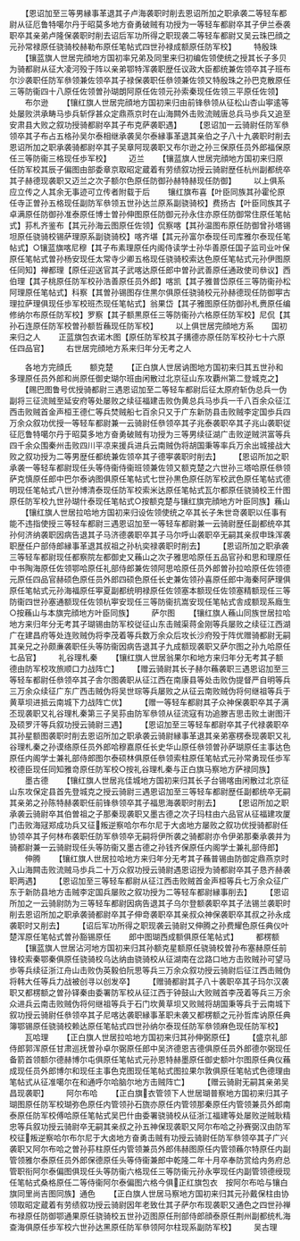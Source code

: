 <!-- { "loadSidebar": true } -->
　　【恩诏加至三等男縁事革退其子卢海袭职时削去恩诏所加之职承袭二等轻车都尉从征厄鲁特噶尔丹于昭莫多地方奋勇破贼有功授为一等轻车都尉卒其子伊兰泰袭职卒其亲弟卢隆保袭职时削去诏后军功所得之职现袭二等轻车都尉又吴云珠巴顔之元孙常禄原任骁骑校赫勒布原任笔帖式四世孙禄成额原任防军校】
　　特殷珠
　　【镶蓝旗人世居完顔地方国初率兄弟及同里来归初编佐领使统之授其长子多贝为骑都尉从征大凌河殁于阵以亲弟鄂特浑袭职歴任议政大臣都统兼佐领卒其子班布尔沙袭职任防军叅领兼佐领卒其子禄保袭职任叅领兼佐领又特殷珠之孙巴克散原任三等防衞四十八原任佐领曽孙瑚朗阿原任佐领元孙索秦现任佐领三平原任佐领】
　　布尔逊
　　【镶红旗人世居完顔地方国初来归由前锋叅领从征松山杏山寕逺等处屡败洪承畴马歩兵斩俘甚众定鼎燕京时在山海闗外击败流贼唐总兵马歩兵又追至安肃县大败之叙功授骑都尉卒其子布克萨袭职遇】
　　【恩诏加一云骑尉任防军叅领卒其子布占五格孙吴尔泰相继承袭吴尔泰縁事革退其亲伯之子八十九袭职时削去恩诏所加之职承袭骑都尉卒其子吴章阿现袭职又布尔逊之孙三保原任员外郎福保原任三等防衞三格现任歩军校】
　　迈兰
　　【镶蓝旗人世居完顔地方国初来归原任防军校其辰子偏图由部委章京取昭定蔵着有劳绩叙功授云骑尉歴任杭州副都统卒其子赫德现袭职又迈兰之次子额尔色原任防御孙赫特赫现任防御】
　　以上俱系应立传之人其余无事迹可立传者附载于后
　　镶红旗布喜【叶臣同族其孙霍伦原任寺正曽孙五格现任副防军叅领五世孙达兰原系副骁骑校】费扬古【叶臣同族其子卓满原任防御孙准泰原任博士曽孙伸图原任防御元孙永住亦原任防御常住原任笔帖式】荪札齐鉴布【其元孙海云图原任佐领】侃察喀【其孙温图布原任防御曾孙塔锡坦原任骁骑校锡萨理原系副骁骑校】喀齐堪【其元孙富尔泰现任司库雅尔泰现任笔帖式】○镶蓝旗喀尼穆【其子布素理原任内阁侍读学士孙华善原任国子监司业叶保原任笔帖式曽孙杨安现任太常寺少卿五格现任骁骑校索达色原任笔帖式元孙伊图原任同知】禅都理【原任迎送官其子武喀达原任郎中曽孙武善原任通政使司叅议】西伯理【其子桃原任防军校孙浩善原任员外郎】喀凯【其子雅普岱原任三等防衞孙松阿理原任笔帖式】科察【其曽孙锡图存住黒尔俱原任骁骑校元孙赫德现任防御寕古理拉萨理俱现任歩军校班杰现任笔帖式】翁果岱【其子雅图原任防御孙札赉原任编修纳尔布原任防军校】罗察【其子额黒原任三等防衞孙六格原任防军校】尼侃【其孙石连原任防军校曽孙额哲蘓现任防军校】
　　以上俱世居完顔地方系
　　国初来归之人
　　正蓝旗包衣诺木图【原任防军校其子搆德亦原任防军校孙七十六原任四品官】
　　右世居完顔地方系来归年分无考之人







　　各地方完顔氏
　　额克楚
　　【正白旗人世居讷图地方国初来归其五世孙和多理原任员外郎和尚原任御史瑚尔班由闲散过北京征山东攻覇州第二登城克之】
　　【赐巴图鲁号优授骑都尉三遇恩诏加至二等轻车都尉后征太原府斩伪总兵一伪副将三征流贼至延安府等处屡败之续征福建击败伪黄总兵马歩兵一千八百余众征江西击败贼首金声桓王德仁等兵焚贼船七百余只又于广东新防县击败贼李定国歩兵四万余众叙功优授一等轻车都尉兼一云骑尉任叅领卒其子兆泰袭职卒其子兆山袭职従征厄鲁特噶尔丹于昭莫多地方奋勇破贼有功授为三等男续征湖广击败逆贼洪富等兵四千余众围秦州击败四川平凉来援兵进兵云南贼伪将胡国秉等率兵万余出城接战大败之叙功授为二等男歴任都统兼佐领卒其子德寕袭职时削去】
　　【恩诏所加之职承袭一等轻车都尉现任头等侍衞侍衞班领兼佐领又额克楚之六世孙三塔哈原任叅领萨克慎原任郎中巴尔泰讷图俱原任笔帖式七世孙黒色原任防军校武色原任笔帖式德明现任笔帖式八世孙博清泰现任防军校索米达原任笔帖式瓦尔都原任骁骑校王什图原任防军校九世孙瑚什泰现任笔帖式○按额克楚与镶红旗完顔地方叶臣同族】蘓山
　　【镶红旗人世居拉哈地方国初来归设佐领使统之卒其长子朱世竒袭职以任事有能不违指使授三等轻车都尉三遇恩诏加至一等轻车都尉兼一云骑尉歴任副都统卒其孙何济纳袭职因病告退其子马济德袭职卒其子马尔呼山袭职卒无嗣其亲叔申珠浑袭职歴任户部侍郎縁事革退其叔祖之孙杭奕禄袭职时削去】
　　【恩诏所加之职承袭三等轻车都尉现任都察院左都御史又蘓山之次子雅思哈原任五品官孙和思和理原任中书陶海原任佐领鄂哈原任礼部侍郎兼佐领阿思哈原任员外郎曽孙拉哈原任佐领德元原任四品官赫硕色原任员外郎四硕色原任长史兼佐领孙喜原任郎中海秦阿萨理俱原任笔帖式元孙海福原任寕夏副都统明禄原任佐领塞本额现任佐领塞精额现任三等防衞四世孙塞通额现任佐领杭寕安现任三等防衞抗嵩安现任笔帖式舎成额现系廕生○按蘓山与本旗完顔地方叶臣同族】
　　萨尔图
　　【镶红旗人蘓山同族世居拉哈地方来归年分无考其子瑚锡由防军校従征山东击贼渠蒋金刚等兵屡败之续征江西湖广在建昌府等处连败贼伪将李茂着等兵数万余众后攻长沙府殁于阵优赠骑都尉无嗣其亲兄之孙颇亷袭职任头等防衞因病告退其子九成额现袭职又萨尔图之孙九哈原任七品官】
　　礼谷理札秦
　　【镶红旗人世居翁果尔和地方来归年分无考其子额德由防军校攻旅顺口力战阵亡】
　　【赠云骑尉其长子赫尔蘓袭职三遇恩诏加至三等轻车都尉任叅领卒其子舎尔图袭职从征江西在南康县等处击败伪提督严自明等兵三万余众续征广东广西击贼伪将吴世琮等兵屡败之从征云南败贼伪将何继祖等兵于黄草坝进抵云南城下力战阵亡优】
　　【赠一等轻车都尉其子众神保袭职卒其子满丕现袭职又礼谷理札秦第三子吴荪由防军叅领从征流寇有功追滕吉思击败土谢图汗及硕罗汗等兵叙功授云骑尉三遇】
　　【恩诏加至三等轻车都尉卒其子代禄袭职卒其孙星额图袭职时削去恩诏所加之职承袭云骑尉縁事革退其亲弟塞楞泰现袭职又礼谷理札秦之孙谟络原任员外郎哈穆嘉原任长史华山原任叅领曽孙萨瑚原任主事达色原任内阁学士兼礼部侍郎图尔泰硕林俱原任叅领索柱原任笔帖式元孙常勇现任歩军校德臣现任同知雅竒原任防军校○按礼谷理札秦与正白旗马察地方萨禄同族】
　　墨古德
　　【镶红旗人世居兆佳城地方国初来归其长子台锡喀由闲散过北京征山东攻保定县首先登城克之授云骑尉三遇恩诏加至三等轻车都尉歴任副都统卒无嗣其亲弟之孙陈特赫袭职任前锋叅领卒其子福思海袭职时削去】
　　【恩诏所加之职承袭云骑尉卒其伯曽祖之子那秦现袭职又墨古德之次子玛柱由六品官从征福建攻厦门击败海冦郑成功兵又征叛逆察哈尔布尔尼于大卤地方屡败之叙功优授骑都尉任协领卒其子何林布袭职任防军叅领卒无嗣将伊所袭之骑都尉亦令伊弟那秦承袭并为骑都尉兼一云骑尉现任头等防衞又墨古德之孙钱齐保原任内阁学士兼礼部侍郎】
　　伸腾
　　【镶红旗人世居拉哈地方来归年分无考其子蘓普锡由防御定鼎燕京时入山海闗击败流贼马歩兵二十万众叙功授云骑尉遇恩诏授为骑都尉卒其子恳齐赫袭职两遇】
　　【恩诏加至三等轻车都尉从征江西击败贼首金声桓等兵七万余众征广东于新防县地方击贼李定国兵屡败之叙功授为二等轻车都尉縁事削去】
　　【恩诏所加之一云骑尉防为三等轻车都尉因病告退其子乌尔登额袭职卒其子法锡兰袭职时削去恩诏所加之职承袭骑都尉卒其子伸竒袭职卒其亲叔众神保袭职卒其叔之孙永成袭职时又削去】
　　【诏后军功所得之职现袭云骑尉又伸腾之孙费耀色原任典仪叶楚浑原任笔帖式曽孙豁锡原任
　　郎中图瑚西成额俱原任笔帖式】
　　都楞额
　　【镶蓝旗人世居沾河地方国初来归其孙额克星额原任骁骑校曽孙布塞赫原任前锋校索秦鄂秦俱原任骁骑校乌达纳由骁骑校从征湖南在岔路口地方击败贼孙可望马歩等兵续征浙江舟山击败伪英毅伯阮思等兵三万余众叙功授云骑尉后征江西击贼伪将韩大任等兵力战被创寻以创发卒】
　　【赠骑都尉其子八十袭职卒其子玛尔汉袭职又都楞额之曽孙铎秦由委署防军校从征江西于钟鼓山大败贼首李茂着等兵三万余众进兵云南击败贼伪将何继祖等兵于石门坎黄草坝又败贼将胡国秉等兵于云南城下叙功授云骑尉任叅领卒其子尼喀达袭职縁事革职未袭又都楞额之元孙哲库讷原任典簿鄂锡原任骁骑校赖达原任笔帖式四世孙纳尔泰现任防军叅领麻色现任防军校】
　　瓦哈理
　　【正白旗人世居拉哈地方国初来归其孙伸弼原任】
　　【盛京礼部侍郎郭浑原任甘肃巡抚曽孙卓尔弼原任郎中吴济德恩吉德俱原任员外郎德尔弼现任备箭首领额尔德赫博尔屯俱原任笔帖式元孙恩特赫墨原任御史额叶尔图原任典仪蘓成现任员外郎博尔和现任主事色克图现任笔帖式图拉果尔敦俱原任笔帖式色德理由笔帖式从征准噶尔在和通呼尔哈脑尔地方击贼阵亡】
　　【赠云骑尉无嗣其亲弟吴昌现袭职】
　　阿尔布哈
　　【正白旗衣管领下人世居瑚普察地方国初来归其子瑚图原任防军校瑚弥色原任内管领孙石旒亦原任内管领那秦原任内管领兼员外郎南泰原任防军校傅哈原任笔帖式吴巴什由委署骁骑校从征浙江福建等处屡败逆贼耿精忠等兵叙功授云骑尉卒无嗣其亲叔之孙五神保现袭职又阿尔布哈之孙赛弼汉由防军校征叛逆察哈尔布尔尼于大卤地方奋勇击贼有功授云骑尉任防军叅领卒其子广兴袭职又阿尔布哈之曽孙荪柱原任内管领兼员外郎伟赫图原任内管领蘓尔特原任内副管领雅尔泰原任员外郎保德原任头等侍衞兼郎中乾隆二年十月卒奉防赏给内务府总管职衔阿尔泰偏图俱现任头等防衞六格现任三等防衞元孙永寕现任内副管领德绶现任笔帖式桑格原任二等侍衞阿尔泰偏图六格今俱正红旗包衣　按阿尔布哈与镶白旗同里尚吉图同族】通色
　　【正白旗人世居马察地方国初来归其元孙戴保柱由协领取昭定蔵着有劳绩叙功授云骑尉因年老致仕其子萨尔布现袭职又通色之四世孙禅布禄原任防御鄂通果原任骁骑校五世孙迈图原任刑部侍郎顔泰原任荆州副都统札海查海俱原任歩军校六世孙达黑原任防军叅领阿尔柱现系副防军校】
　　吴古理
